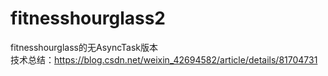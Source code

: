 # fitnesshourglass2
fitnesshourglass的无AsyncTask版本</br>
技术总结：https://blog.csdn.net/weixin_42694582/article/details/81704731
